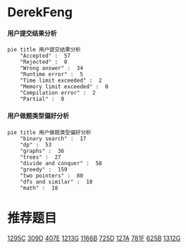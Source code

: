 # DerekFeng

<!-- tabs:start -->



#### **用户提交结果分析**

```mermaid
pie title 用户提交结果分析
    "Accepted" :  57
    "Rejected" :  0
    "Wrong answer" :  34
    "Runtime error" :  5
    "Time limit exceeded" :  2
    "Memory limit exceeded" :  0
    "Compilation error" :  2
    "Partial" :  0
```

#### **用户做题类型偏好分析**

```mermaid
pie title 用户做题类型偏好分析
    "binary search" :  17
    "dp" :  53
    "graphs" :  36
    "trees" :  27
    "divide and conquer" :  58
    "greedy" :  159
    "two pointers" :  80
    "dfs and similar" :  18
    "math" :  18
```



<!-- tabs:end -->
# 推荐题目
[1295C](https://codeforces.com/contest/1295/problem/C)
[309D](https://codeforces.com/contest/309/problem/D)
[407E](https://codeforces.com/contest/407/problem/E)
[1213G](https://codeforces.com/contest/1213/problem/G)
[1166B](https://codeforces.com/contest/1166/problem/B)
[725D](https://codeforces.com/contest/725/problem/D)
[127A](https://codeforces.com/contest/127/problem/A)
[781F](https://codeforces.com/contest/781/problem/F)
[625B](https://codeforces.com/contest/625/problem/B)
[1312G](https://codeforces.com/contest/1312/problem/G)
